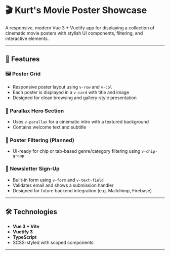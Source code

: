 # 🎬 Kurt's Movie Poster Showcase

A responsive, modern Vue 3 + Vuetify app for displaying a collection of cinematic movie posters with stylish UI components, filtering, and interactive elements.

---

## 🚀 Features

### 🖼 Poster Grid
- Responsive poster layout using `v-row` and `v-col`
- Each poster is displayed in a `v-card` with title and image
- Designed for clean browsing and gallery-style presentation

### 🌌 Parallax Hero Section
- Uses `v-parallax` for a cinematic intro with a textured background
- Contains welcome text and subtitle

### 🎨 Poster Filtering (Planned)
- UI-ready for chip or tab-based genre/category filtering using `v-chip-group`

### 💌 Newsletter Sign-Up
- Built-in form using `v-form` and `v-text-field`
- Validates email and shows a submission handler
- Designed for future backend integration (e.g. Mailchimp, Firebase)

---

## 🛠 Technologies

- **Vue 3 + Vite**
- **Vuetify 3**
- **TypeScript**
- SCSS-styled with scoped components

---


